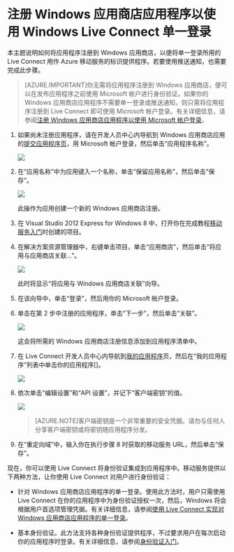 <properties pageTitle="注册以进行单一登录 - Azure 移动服务" metaKeywords="" description="了解如何在 Azure 移动服务应用程序中注册以进行单一登录身份验证。" metaCanonical="" services="mobile-services" documentationCenter="Mobile" title="Register your Windows Store apps to use Windows Live Connect single sign-on" authors="" solutions="" manager="" editor=""/>  
<tags 
	ms.service="mobile-services" 
	ms.date="06/04/2015" 
	wacn.date="07/25/2015"/>

#  注册 Windows 应用商店应用程序以使用 Windows Live Connect 单一登录

本主题说明如何将应用程序注册到 Windows 应用商店，以便将单一登录所用的 Live Connect 用作 Azure 移动服务的标识提供程序。若要使用推送通知，也需要完成此步骤。

> [AZURE.IMPORTANT]你无需将应用程序注册到 Windows 应用商店，便可以在发布应用程序之前使用 Microsoft 帐户进行身份验证。如果你的 Windows 应用商店应用程序不需要单一登录或推送通知，则只需将应用程序注册到 Live Connect 即可使用 Microsoft 帐户登录。有关详细信息，请参阅[注册 Windows 应用商店应用程序以使用 Microsoft 帐户登录](/documentation/articles/mobile-services-how-to-register-microsoft-authentication)。

1. 如果尚未注册应用程序，请在开发人员中心内导航到 Windows 应用商店应用的[提交应用程序页]，用 Microsoft 帐户登录，然后单击“应用程序名称”。

   	![][0]

2. 在“应用名称”中为应用键入一个名称，单击“保留应用名称”，然后单击“保存”。

   	![][1]

   	此操作为应用创建一个新的 Windows 应用商店注册。

3. 在 Visual Studio 2012 Express for Windows 8 中，打开你在完成教程[移动服务入门]时创建的项目。

4. 在解决方案资源管理器中，右键单击项目，单击“应用商店”，然后单击“将应用与应用商店关联...”。

  	![][2]

   	此时将显示“将应用与 Windows 应用商店关联”向导。

5. 在该向导中，单击“登录”，然后用你的 Microsoft 帐户登录。

6. 单击在第 2 步中注册的应用程序，单击“下一步”，然后单击“关联”。

   	![][3]

   	这会将所需的 Windows 应用商店注册信息添加到应用程序清单中。

9. 在 Live Connect 开发人员中心内导航到[我的应用程序]页，然后在“我的应用程序”列表中单击你的应用程序[]。

   	![][6]

10. 依次单击“编辑设置”和“API 设置”，并记下“客户端密钥”的值。

   	![][7]

    > [AZURE.NOTE]客户端密钥是一个非常重要的安全凭据。请勿与任何人分享客户端密钥或将密钥随应用程序分发。

11. 在“重定向域”中，输入你在执行步骤 8 时获取的移动服务 URL，然后单击“保存”。

现在，你可以使用 Live Connect 将身份验证集成到应用程序中。移动服务提供以下两种方法，让你使用 Live Connect 对用户进行身份验证：

   - 针对 Windows 应用商店应用程序的单一登录。使用此方法时，用户只需使用 Live Connect 在你的应用程序中为身份验证授权一次，然后，Windows 将会根据用户首选项管理凭据。有关详细信息，请参阅[使用 Live Connect 实现对 Windows 应用商店应用程序的单一登录]。

   - 基本身份验证。此方法支持各种身份验证提供程序，不过要求用户在每次启动你的应用程序时登录。有关详细信息，请参阅[身份验证入门]。

<!-- Anchors. -->

<!-- Images. -->

[0]: ./media/mobile-services-how-to-register-windows-live-connect-single-sign-on/mobile-services-submit-win8-app.png
[1]: ./media/mobile-services-how-to-register-windows-live-connect-single-sign-on/mobile-services-win8-app-name.png
[2]: ./media/mobile-services-how-to-register-windows-live-connect-single-sign-on/mobile-services-store-association.png
[3]: ./media/mobile-services-how-to-register-windows-live-connect-single-sign-on/mobile-services-select-app-name.png


[6]: ./media/mobile-services-how-to-register-windows-live-connect-single-sign-on/mobile-live-connect-apps-list.png
[7]: ./media/mobile-services-how-to-register-windows-live-connect-single-sign-on/mobile-live-connect-app-api-settings.png



<!-- URLs. -->

[使用 Live Connect 实现对 Windows 应用商店应用程序的单一登录]: /documentation/articles/mobile-services-windows-store-dotnet-single-sign-on
[提交应用程序页]: http://go.microsoft.com/fwlink/p/?LinkID=266582
[我的应用程序]: http://go.microsoft.com/fwlink/p/?LinkId=262039
[移动服务入门]: /documentation/articles/mobile-services-javascript-backend-windows-store-dotnet-get-started
[身份验证入门]: /documentation/articles/mobile-services-windows-store-dotnet-get-started-users
[Get started with push notifications]: /documentation/articles/mobile-services-javascript-backend-windows-store-dotnet-get-started-push
[Authorize users with scripts]: /documentation/articles/mobile-services-windows-store-dotnet-authorize-users-in-scripts
[JavaScript and HTML]: /documentation/articles/mobile-services-javascript-backend-windows-store-dotnet-get-started-with-users-js
[Azure Management Portal]: https://manage.windowsazure.cn/

<!---HONumber=HO63-->